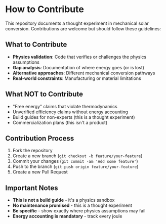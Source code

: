 # How to Contribute

This repository documents a thought experiment in mechanical solar conversion. Contributions are welcome but should follow these guidelines:

## What to Contribute
- **Physics validation**: Code that verifies or challenges the physics assumptions
- **Gap analysis**: Documentation of where energy goes (or is lost)
- **Alternative approaches**: Different mechanical conversion pathways
- **Real-world constraints**: Manufacturing or material limitations

## What NOT to Contribute
- "Free energy" claims that violate thermodynamics
- Unverified efficiency claims without energy accounting
- Build guides for non-experts (this is a thought experiment)
- Commercialization plans (this isn't a product)

## Contribution Process
1. Fork the repository
2. Create a new branch (`git checkout -b feature/your-feature`)
3. Commit your changes (`git commit -am 'Add some feature'`)
4. Push to the branch (`git push origin feature/your-feature`)
5. Create a new Pull Request

## Important Notes
- **This is not a build guide** - it's a physics sandbox
- **No maintenance promised** - this is a thought experiment
- **Be specific** - show exactly where physics assumptions may fail
- **Energy accounting is mandatory** - track every joule
